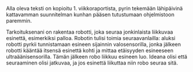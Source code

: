 Alla oleva teksti on kopioitu 1. viikkoraportista, pyrin tekemään lähipäivinä kattavamman suunnitelman kunhan pääsen tutustumaan ohjelmistoon paremmin.

Tarkoituksenani on rakentaa robotti, joka seuraa jonkinlaista liikkuvaa esinettä, esimerkiksi palloa. Robotin tulisi toimia seuraavanlailla: aluksi robotti pyrkii tunnistamaan esineen sijainnin valosensorilla, jonka jälkeen robotti kääntää itsensä esinettä kohti ja mittaa etäisyyden esineeseen ultraäänisensorilla. Tämän jälkeen robo liikkuu esineen luo. Ideana olisi että seuraaminen olisi jatkuvaa, ja jos esinettä liikuttaa niin robo seuraa sitä.
